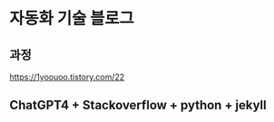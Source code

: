 # 자동화 기술 블로그

## 과정
https://1yoouoo.tistory.com/22

## ChatGPT4 + Stackoverflow + python + jekyll





